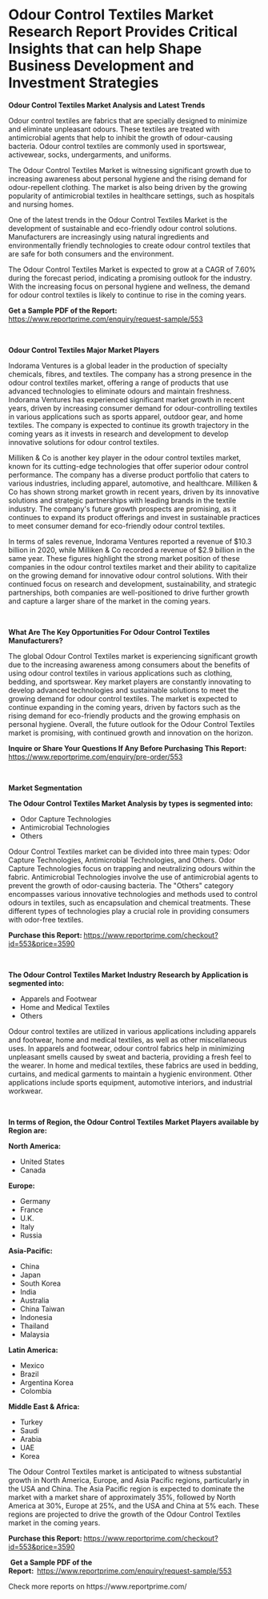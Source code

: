<p><h1>Odour Control Textiles Market Research Report Provides Critical Insights that can help Shape Business Development and Investment Strategies</h1></p><p><strong>Odour Control Textiles Market Analysis and Latest Trends</strong></p>
<p><p>Odour control textiles are fabrics that are specially designed to minimize and eliminate unpleasant odours. These textiles are treated with antimicrobial agents that help to inhibit the growth of odour-causing bacteria. Odour control textiles are commonly used in sportswear, activewear, socks, undergarments, and uniforms.</p><p>The Odour Control Textiles Market is witnessing significant growth due to increasing awareness about personal hygiene and the rising demand for odour-repellent clothing. The market is also being driven by the growing popularity of antimicrobial textiles in healthcare settings, such as hospitals and nursing homes.</p><p>One of the latest trends in the Odour Control Textiles Market is the development of sustainable and eco-friendly odour control solutions. Manufacturers are increasingly using natural ingredients and environmentally friendly technologies to create odour control textiles that are safe for both consumers and the environment.</p><p>The Odour Control Textiles Market is expected to grow at a CAGR of 7.60% during the forecast period, indicating a promising outlook for the industry. With the increasing focus on personal hygiene and wellness, the demand for odour control textiles is likely to continue to rise in the coming years.</p></p>
<p><strong>Get a Sample PDF of the Report:&nbsp;</strong> <a href="https://www.reportprime.com/enquiry/request-sample/553">https://www.reportprime.com/enquiry/request-sample/553</a></p>
<p>&nbsp;</p>
<p><strong>Odour Control Textiles Major Market Players</strong></p>
<p><p>Indorama Ventures is a global leader in the production of specialty chemicals, fibres, and textiles. The company has a strong presence in the odour control textiles market, offering a range of products that use advanced technologies to eliminate odours and maintain freshness. Indorama Ventures has experienced significant market growth in recent years, driven by increasing consumer demand for odour-controlling textiles in various applications such as sports apparel, outdoor gear, and home textiles. The company is expected to continue its growth trajectory in the coming years as it invests in research and development to develop innovative solutions for odour control textiles.</p><p>Milliken & Co is another key player in the odour control textiles market, known for its cutting-edge technologies that offer superior odour control performance. The company has a diverse product portfolio that caters to various industries, including apparel, automotive, and healthcare. Milliken & Co has shown strong market growth in recent years, driven by its innovative solutions and strategic partnerships with leading brands in the textile industry. The company's future growth prospects are promising, as it continues to expand its product offerings and invest in sustainable practices to meet consumer demand for eco-friendly odour control textiles.</p><p>In terms of sales revenue, Indorama Ventures reported a revenue of $10.3 billion in 2020, while Milliken & Co recorded a revenue of $2.9 billion in the same year. These figures highlight the strong market position of these companies in the odour control textiles market and their ability to capitalize on the growing demand for innovative odour control solutions. With their continued focus on research and development, sustainability, and strategic partnerships, both companies are well-positioned to drive further growth and capture a larger share of the market in the coming years.</p></p>
<p>&nbsp;</p>
<p><strong>What Are The Key Opportunities For Odour Control Textiles Manufacturers?</strong></p>
<p><p>The global Odour Control Textiles market is experiencing significant growth due to the increasing awareness among consumers about the benefits of using odour control textiles in various applications such as clothing, bedding, and sportswear. Key market players are constantly innovating to develop advanced technologies and sustainable solutions to meet the growing demand for odour control textiles. The market is expected to continue expanding in the coming years, driven by factors such as the rising demand for eco-friendly products and the growing emphasis on personal hygiene. Overall, the future outlook for the Odour Control Textiles market is promising, with continued growth and innovation on the horizon.</p></p>
<p><strong>Inquire or Share Your Questions If Any Before Purchasing This Report:</strong> <a href="https://www.reportprime.com/enquiry/pre-order/553">https://www.reportprime.com/enquiry/pre-order/553</a></p>
<p>&nbsp;</p>
<p><strong>Market Segmentation</strong></p>
<p><strong>The Odour Control Textiles Market Analysis by types is segmented into:</strong></p>
<p><ul><li>Odor Capture Technologies</li><li>Antimicrobial Technologies</li><li>Others</li></ul></p>
<p><p>Odour Control Textiles market can be divided into three main types: Odor Capture Technologies, Antimicrobial Technologies, and Others. Odor Capture Technologies focus on trapping and neutralizing odours within the fabric. Antimicrobial Technologies involve the use of antimicrobial agents to prevent the growth of odor-causing bacteria. The "Others" category encompasses various innovative technologies and methods used to control odours in textiles, such as encapsulation and chemical treatments. These different types of technologies play a crucial role in providing consumers with odor-free textiles.</p></p>
<p><strong>Purchase this Report:&nbsp;</strong><a href="https://www.reportprime.com/checkout?id=553&price=3590">https://www.reportprime.com/checkout?id=553&price=3590</a></p>
<p>&nbsp;</p>
<p><strong>The Odour Control Textiles Market Industry Research by Application is segmented into:</strong></p>
<p><ul><li>Apparels and Footwear</li><li>Home and Medical Textiles</li><li>Others</li></ul></p>
<p><p>Odour control textiles are utilized in various applications including apparels and footwear, home and medical textiles, as well as other miscellaneous uses. In apparels and footwear, odour control fabrics help in minimizing unpleasant smells caused by sweat and bacteria, providing a fresh feel to the wearer. In home and medical textiles, these fabrics are used in bedding, curtains, and medical garments to maintain a hygienic environment. Other applications include sports equipment, automotive interiors, and industrial workwear.</p></p>
<p>&nbsp;</p>
<p><strong>In terms of Region, the Odour Control Textiles Market Players available by Region are:</strong></p>
<p>
    <p> <strong> North America: </strong>
        <ul>
            <li>United States</li>
            <li>Canada</li>
        </ul>
        </p> 
    <p> <strong> Europe: </strong>
        <ul>
            <li>Germany</li>
            <li>France</li>
            <li>U.K.</li>
            <li>Italy</li>
            <li>Russia</li>
        </ul>
        </p> 
    <p> <strong> Asia-Pacific: </strong>
        <ul>
            <li>China</li>
            <li>Japan</li>
            <li>South Korea</li>
            <li>India</li>
            <li>Australia</li>
            <li>China Taiwan</li>
            <li>Indonesia</li>
            <li>Thailand</li>
            <li>Malaysia</li>
        </ul>
        </p> 
    <p> <strong> Latin America: </strong>
        <ul>
            <li>Mexico</li>
            <li>Brazil</li>
            <li>Argentina Korea</li>
            <li>Colombia</li>
        </ul>
        </p> 
    <p> <strong> Middle East & Africa: </strong>
        <ul>
            <li>Turkey</li>
            <li>Saudi</li>
            <li>Arabia</li>
            <li>UAE</li>
            <li>Korea</li>
        </ul>
    </p>
    </p>
<p><p>The Odour Control Textiles market is anticipated to witness substantial growth in North America, Europe, and Asia Pacific regions, particularly in the USA and China. The Asia Pacific region is expected to dominate the market with a market share of approximately 35%, followed by North America at 30%, Europe at 25%, and the USA and China at 5% each. These regions are projected to drive the growth of the Odour Control Textiles market in the coming years.</p></p>
<p><strong>Purchase this Report: </strong><a href="https://www.reportprime.com/checkout?id=553&price=3590">https://www.reportprime.com/checkout?id=553&price=3590</a></p>
<p>&nbsp;<strong>Get a Sample PDF of the Report:&nbsp;&nbsp;</strong><a href="https://www.reportprime.com/enquiry/request-sample/553">https://www.reportprime.com/enquiry/request-sample/553</a></p>
<p><strong></strong></p>
<p>Check more reports on https://www.reportprime.com/</p>